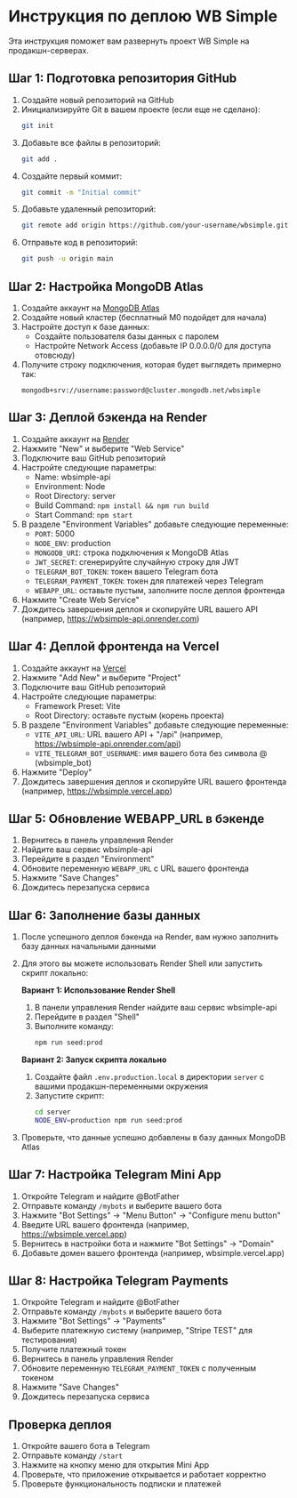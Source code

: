 # Инструкция по деплою WB Simple

Эта инструкция поможет вам развернуть проект WB Simple на продакшн-серверах.

## Шаг 1: Подготовка репозитория GitHub

1. Создайте новый репозиторий на GitHub
2. Инициализируйте Git в вашем проекте (если еще не сделано):
   ```bash
   git init
   ```
3. Добавьте все файлы в репозиторий:
   ```bash
   git add .
   ```
4. Создайте первый коммит:
   ```bash
   git commit -m "Initial commit"
   ```
5. Добавьте удаленный репозиторий:
   ```bash
   git remote add origin https://github.com/your-username/wbsimple.git
   ```
6. Отправьте код в репозиторий:
   ```bash
   git push -u origin main
   ```

## Шаг 2: Настройка MongoDB Atlas

1. Создайте аккаунт на [MongoDB Atlas](https://www.mongodb.com/cloud/atlas)
2. Создайте новый кластер (бесплатный M0 подойдет для начала)
3. Настройте доступ к базе данных:
   - Создайте пользователя базы данных с паролем
   - Настройте Network Access (добавьте IP 0.0.0.0/0 для доступа отовсюду)
4. Получите строку подключения, которая будет выглядеть примерно так:
   ```
   mongodb+srv://username:password@cluster.mongodb.net/wbsimple
   ```

## Шаг 3: Деплой бэкенда на Render

1. Создайте аккаунт на [Render](https://render.com)
2. Нажмите "New" и выберите "Web Service"
3. Подключите ваш GitHub репозиторий
4. Настройте следующие параметры:
   - Name: wbsimple-api
   - Environment: Node
   - Root Directory: server
   - Build Command: `npm install && npm run build`
   - Start Command: `npm start`
5. В разделе "Environment Variables" добавьте следующие переменные:
   - `PORT`: 5000
   - `NODE_ENV`: production
   - `MONGODB_URI`: строка подключения к MongoDB Atlas
   - `JWT_SECRET`: сгенерируйте случайную строку для JWT
   - `TELEGRAM_BOT_TOKEN`: токен вашего Telegram бота
   - `TELEGRAM_PAYMENT_TOKEN`: токен для платежей через Telegram
   - `WEBAPP_URL`: оставьте пустым, заполните после деплоя фронтенда
6. Нажмите "Create Web Service"
7. Дождитесь завершения деплоя и скопируйте URL вашего API (например, https://wbsimple-api.onrender.com)

## Шаг 4: Деплой фронтенда на Vercel

1. Создайте аккаунт на [Vercel](https://vercel.com)
2. Нажмите "Add New" и выберите "Project"
3. Подключите ваш GitHub репозиторий
4. Настройте следующие параметры:
   - Framework Preset: Vite
   - Root Directory: оставьте пустым (корень проекта)
5. В разделе "Environment Variables" добавьте следующие переменные:
   - `VITE_API_URL`: URL вашего API + "/api" (например, https://wbsimple-api.onrender.com/api)
   - `VITE_TELEGRAM_BOT_USERNAME`: имя вашего бота без символа @ (wbsimple_bot)
6. Нажмите "Deploy"
7. Дождитесь завершения деплоя и скопируйте URL вашего фронтенда (например, https://wbsimple.vercel.app)

## Шаг 5: Обновление WEBAPP_URL в бэкенде

1. Вернитесь в панель управления Render
2. Найдите ваш сервис wbsimple-api
3. Перейдите в раздел "Environment"
4. Обновите переменную `WEBAPP_URL` с URL вашего фронтенда
5. Нажмите "Save Changes"
6. Дождитесь перезапуска сервиса

## Шаг 6: Заполнение базы данных

1. После успешного деплоя бэкенда на Render, вам нужно заполнить базу данных начальными данными
2. Для этого вы можете использовать Render Shell или запустить скрипт локально:

   **Вариант 1: Использование Render Shell**
   1. В панели управления Render найдите ваш сервис wbsimple-api
   2. Перейдите в раздел "Shell"
   3. Выполните команду:
      ```bash
      npm run seed:prod
      ```

   **Вариант 2: Запуск скрипта локально**
   1. Создайте файл `.env.production.local` в директории `server` с вашими продакшн-переменными окружения
   2. Запустите скрипт:
      ```bash
      cd server
      NODE_ENV=production npm run seed:prod
      ```

3. Проверьте, что данные успешно добавлены в базу данных MongoDB Atlas

## Шаг 7: Настройка Telegram Mini App

1. Откройте Telegram и найдите @BotFather
2. Отправьте команду `/mybots` и выберите вашего бота
3. Нажмите "Bot Settings" -> "Menu Button" -> "Configure menu button"
4. Введите URL вашего фронтенда (например, https://wbsimple.vercel.app)
5. Вернитесь в настройки бота и нажмите "Bot Settings" -> "Domain"
6. Добавьте домен вашего фронтенда (например, wbsimple.vercel.app)

## Шаг 8: Настройка Telegram Payments

1. Откройте Telegram и найдите @BotFather
2. Отправьте команду `/mybots` и выберите вашего бота
3. Нажмите "Bot Settings" -> "Payments"
4. Выберите платежную систему (например, "Stripe TEST" для тестирования)
5. Получите платежный токен
6. Вернитесь в панель управления Render
7. Обновите переменную `TELEGRAM_PAYMENT_TOKEN` с полученным токеном
8. Нажмите "Save Changes"
9. Дождитесь перезапуска сервиса

## Проверка деплоя

1. Откройте вашего бота в Telegram
2. Отправьте команду `/start`
3. Нажмите на кнопку меню для открытия Mini App
4. Проверьте, что приложение открывается и работает корректно
5. Проверьте функциональность подписки и платежей 
